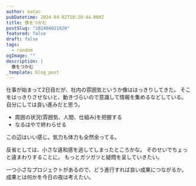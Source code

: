 ```yaml
---
author: matac
pubDatetime: 2024-04-02T18:20:44.000Z
title: 像をつかむ
postSlug: "202404021820"
featured: false
draft: false
tags:
  - random
ogImage: ""
description: |
  像をつかむ
_template: blog_post
---
```


仕事が始まって2日目だが、社内の雰囲気というか像ははっきりしてきた。
そこをはっきりさせないと、動きづらいので意識して情報を集めるなどしている。
自分にしては良い進みだと思う。

- 周囲の状況(雰囲気、人間、仕組み)を把握する
- なるはやで終わらせる

この辺はいい感じ。気力も体力も全然余ってる。

反省としては、小さな違和感を逃してしまったところかな。
そのせいでちょっと遠まわりすることに。
もっとガツガツと疑問を呈していきたい。

一つ小さなプロジェクトがあるので、どう進行すれば良い成果につながるか。
成果とは何かを今日の夜は考えたい。
